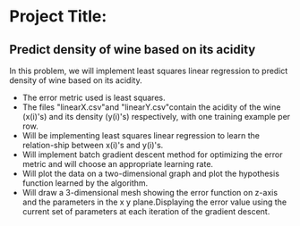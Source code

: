 # Project Title: 
## Predict density of wine based on its acidity
In this problem, we will implement least squares linear regression to predict density of wine based on its acidity.

* The error metric used is least squares.
* The files "linearX.csv"and "linearY.csv"contain the acidity of the wine (x(i)'s) and its density (y(i)'s) respectively, with one training example per row.
* Will be implementing least squares linear regression to learn the relation-ship between x(i)'s and y(i)'s.
* Will implement batch gradient descent method for optimizing the error metric and will choose an appropriate learning rate.
* Will plot the data on a two-dimensional graph and plot the hypothesis function learned by the algorithm.
* Will draw a 3-dimensional mesh showing the error function on z-axis and the parameters in the x y plane.Displaying the error value 
    using the current set of parameters at each iteration of the gradient descent.
   
